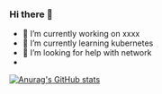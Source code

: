 ### Hi there 👋
- 🔭 I’m currently working on xxxx
- 🌱 I’m currently learning kubernetes
- 🤔 I’m looking for help with network
- 
[![Anurag's GitHub stats](https://github-readme-stats.vercel.app/api?username=sunkai-XDD)](https://github.com/anuraghazra/github-readme-stats)

